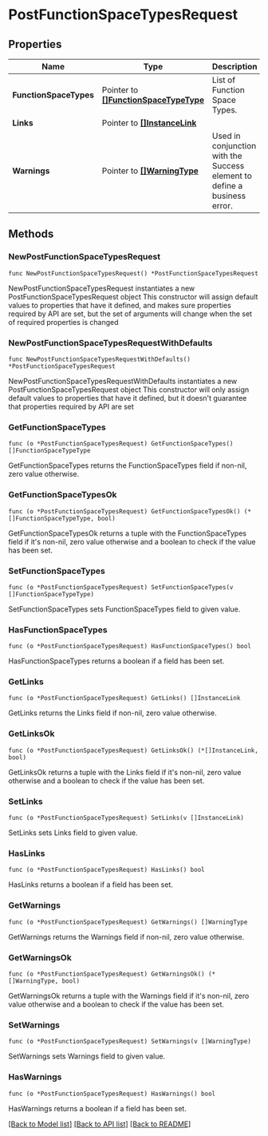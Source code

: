# PostFunctionSpaceTypesRequest

## Properties

Name | Type | Description | Notes
------------ | ------------- | ------------- | -------------
**FunctionSpaceTypes** | Pointer to [**[]FunctionSpaceTypeType**](FunctionSpaceTypeType.md) | List of Function Space Types. | [optional] 
**Links** | Pointer to [**[]InstanceLink**](InstanceLink.md) |  | [optional] 
**Warnings** | Pointer to [**[]WarningType**](WarningType.md) | Used in conjunction with the Success element to define a business error. | [optional] 

## Methods

### NewPostFunctionSpaceTypesRequest

`func NewPostFunctionSpaceTypesRequest() *PostFunctionSpaceTypesRequest`

NewPostFunctionSpaceTypesRequest instantiates a new PostFunctionSpaceTypesRequest object
This constructor will assign default values to properties that have it defined,
and makes sure properties required by API are set, but the set of arguments
will change when the set of required properties is changed

### NewPostFunctionSpaceTypesRequestWithDefaults

`func NewPostFunctionSpaceTypesRequestWithDefaults() *PostFunctionSpaceTypesRequest`

NewPostFunctionSpaceTypesRequestWithDefaults instantiates a new PostFunctionSpaceTypesRequest object
This constructor will only assign default values to properties that have it defined,
but it doesn't guarantee that properties required by API are set

### GetFunctionSpaceTypes

`func (o *PostFunctionSpaceTypesRequest) GetFunctionSpaceTypes() []FunctionSpaceTypeType`

GetFunctionSpaceTypes returns the FunctionSpaceTypes field if non-nil, zero value otherwise.

### GetFunctionSpaceTypesOk

`func (o *PostFunctionSpaceTypesRequest) GetFunctionSpaceTypesOk() (*[]FunctionSpaceTypeType, bool)`

GetFunctionSpaceTypesOk returns a tuple with the FunctionSpaceTypes field if it's non-nil, zero value otherwise
and a boolean to check if the value has been set.

### SetFunctionSpaceTypes

`func (o *PostFunctionSpaceTypesRequest) SetFunctionSpaceTypes(v []FunctionSpaceTypeType)`

SetFunctionSpaceTypes sets FunctionSpaceTypes field to given value.

### HasFunctionSpaceTypes

`func (o *PostFunctionSpaceTypesRequest) HasFunctionSpaceTypes() bool`

HasFunctionSpaceTypes returns a boolean if a field has been set.

### GetLinks

`func (o *PostFunctionSpaceTypesRequest) GetLinks() []InstanceLink`

GetLinks returns the Links field if non-nil, zero value otherwise.

### GetLinksOk

`func (o *PostFunctionSpaceTypesRequest) GetLinksOk() (*[]InstanceLink, bool)`

GetLinksOk returns a tuple with the Links field if it's non-nil, zero value otherwise
and a boolean to check if the value has been set.

### SetLinks

`func (o *PostFunctionSpaceTypesRequest) SetLinks(v []InstanceLink)`

SetLinks sets Links field to given value.

### HasLinks

`func (o *PostFunctionSpaceTypesRequest) HasLinks() bool`

HasLinks returns a boolean if a field has been set.

### GetWarnings

`func (o *PostFunctionSpaceTypesRequest) GetWarnings() []WarningType`

GetWarnings returns the Warnings field if non-nil, zero value otherwise.

### GetWarningsOk

`func (o *PostFunctionSpaceTypesRequest) GetWarningsOk() (*[]WarningType, bool)`

GetWarningsOk returns a tuple with the Warnings field if it's non-nil, zero value otherwise
and a boolean to check if the value has been set.

### SetWarnings

`func (o *PostFunctionSpaceTypesRequest) SetWarnings(v []WarningType)`

SetWarnings sets Warnings field to given value.

### HasWarnings

`func (o *PostFunctionSpaceTypesRequest) HasWarnings() bool`

HasWarnings returns a boolean if a field has been set.


[[Back to Model list]](../README.md#documentation-for-models) [[Back to API list]](../README.md#documentation-for-api-endpoints) [[Back to README]](../README.md)


